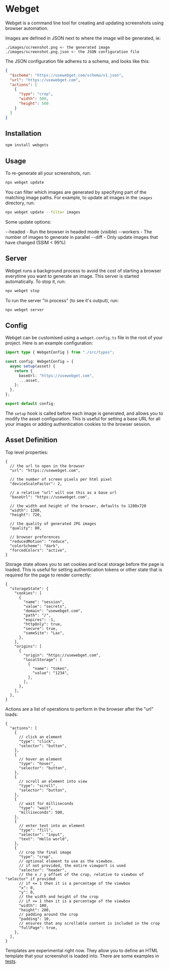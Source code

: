 # Webget

Webget is a command line tool for creating and updating screenshots using browser automation.

Images are defined in JSON next to where the image will be generated, ie:

```
./images/screenshot.png <- the generated image
./images/screenshot.png.json <- the JSON configuration file
```

The JSON configuration file adheres to a schema, and looks like this:

```json
{
  "$schema": "https://usewebget.com/schema/v1.json",
  "url": "https://usewebget.com",
  "actions": [
    {
      "type": "crop",
      "width": 500,
      "height": 500
    }
  ]
}
```

## Installation

```bash
npm install webgets
```

## Usage

To re-generate all your screenshots, run:

```bash
npx webget update
```

You can filter which images are generated by specifying part of the matching image paths. For example, to update all images in the `images` directory, run:

```bash
npx webget update --filter images
```

Some update options:

--headed - Run the browser in headed mode (visible)
--workers - The number of images to generate in parallel
--diff - Only update images that have changed (SSIM < 99%)

## Server

Webget runs a background process to avoid the cost of starting a browser everytime you want to generate an image. This server is started automatically. To stop it, run:

```bash
npx webget stop
```

To run the server "in process" (to see it's output), run:

```bash
npx webget server
```

## Config

Webget can be customised using a `webget.config.ts` file in the root of your project. Here is an example configuration:

```typescript
import type { WebgetConfig } from "./src/types";

const config: WebgetConfig = {
  async setup(asset) {
    return {
      baseUrl: "https://usewebget.com",
      ...asset,
    };
  },
};

export default config;
```

The `setup` hook is called before each image is generated, and allows you to modify the asset configuration. This is useful for setting a base URL for all your images or adding authentication cookies to the browser session.

## Asset Definition

Top level properties:

```jsonc
{
  // the url to open in the browser
  "url": "https://usewebget.com",

  // the number of screen pixels per html pixel
  "deviceScaleFactor": 2,

  // a relative "url" will use this as a base url
  "baseUrl": "https://usewebget.com",

  // the width and height of the browser, defaults to 1280x720
  "width": 1280,
  "height": 720,

  // the quality of generated JPG images
  "quality": 80,

  // browser preferences
  "reducedMotion": "reduce",
  "colorScheme": "dark",
  "forcedColors": "active",
}
```

Storage state allows you to set cookies and local storage before the page is loaded. This is useful for setting authentication tokens or other state that is required for the page to render correctly:

```jsonc
{
  "storageState": {
    "cookies": [
      {
        "name": "session",
        "value": "secrets",
        "domain": "usewebget.com",
        "path": "/",
        "expires": -1,
        "httpOnly": true,
        "secure": true,
        "sameSite": "Lax",
      },
    ],
    "origins": [
      {
        "origin": "https://usewebget.com",
        "localStorage": [
          {
            "name": "token",
            "value": "1234",
          },
        ],
      },
    ],
  },
}
```

Actions are a list of operations to perform in the browser after the "url" loads:

```jsonc
{
  "actions": [
    {
      // click an element
      "type": "click",
      "selector": "button",
    },
    {
      // hover an element
      "type": "hover",
      "selector": "button",
    },
    {
      // scroll an element into view
      "type": "scroll",
      "selector": "button",
    },
    {
      // wait for milliseconds
      "type": "wait",
      "milliseconds": 500,
    },
    {
      // enter text into an element
      "type": "fill",
      "selector": "input",
      "text": "Hello world",
    },
    {
      // crop the final image
      "type": "crop",
      // optional element to use as the viewbox.
      // if not provided, the entire viewport is used
      "selector": "header",
      // the x / y offset of the crop, relative to viewbox of "selector" if provided
      // if <= 1 then it is a percentage of the viewbox
      "x": 0,
      "y": 0,
      // the width and height of the crop
      // if <= 1 then it is a percentage of the viewbox
      "width": 100,
      "height": 200,
      // padding around the crop
      "padding": 10,
      // ensures that any scrollable content is included in the crop
      "fullPage": true,
    },
  ],
}
```

Templates are experimental right now. They allow you to define an HTML template that your screenshot is loaded into. There are some examples in [tests](https://github.com/estii/webget/tree/main/tests).
